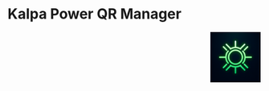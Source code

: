 # Kalpa Power QR Manager

<img src="generated-icon.png" alt="Kalpa Power App Icon" width="100" align="right"/>

